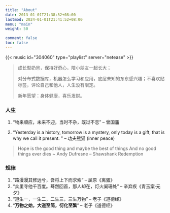 ```yaml
---
title: "About"
date: 2013-01-01T21:38:52+08:00
lastmod: 2024-01-01T21:41:52+08:00
menu: "main"
weight: 50

comment: false
toc: false
---
```


{{< music id="304060" type="playlist" server="netease" >}}

>  成长型奶爸，保持好奇心，陪小朋友一起长大；
>
> 对分布式数据库，机器怎么学习和应用，底层未知的东东感兴趣；不喜欢贴标签，评论自己和他人，人生没有限定。
>
> 新年愿望：身体健康，喜乐发财。


### 人生

1. “物来顺应，未来不迎，当时不杂，既过不恋” – 曾国藩

2. “Yesterday is a history, tomorrow is a mystery, only today is a gift, that is why we call it present. " – 功夫熊猫 (inner peace)

> Hope is the good thing and maybe the best of things And no good things ever dies ~ Andy Dufresne – Shawshank Redemption

### 规律

1. ”路漫漫其修远兮，吾将上下而求索“ – 屈原《离骚》
2. “众里寻他千百度。蓦然回首，那人却在，灯火阑珊处” – 辛弃疾《青玉案·元夕》
3. “道生一，一生二，二生三，三生万物” – 老子《道德经》
4. “**万物之始，大道至简，衍化至繁**” – 老子《道德经》

